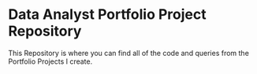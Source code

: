 # Data Analyst Portfolio Project Repository

This Repository is where you can find all of the code and queries from the Portfolio Projects I create.

